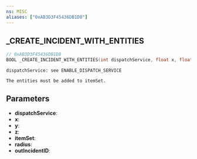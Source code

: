 ```yaml
---
ns: MISC
aliases: ["0xAB3D3F45436DB1D8"]
---
```

## _CREATE_INCIDENT_WITH_ENTITIES

```c
// 0xAB3D3F45436DB1D8
BOOL _CREATE_INCIDENT_WITH_ENTITIES(int dispatchService, float x, float y, float z, int itemSet, float radius, int* outIncidentID);
```

```
dispatchService: see ENABLE_DISPATCH_SERVICE

The entities must be added to itemSet.
```

## Parameters
* **dispatchService**:
* **x**:
* **y**:
* **z**:
* **itemSet**:
* **radius**:
* **outIncidentID**:
